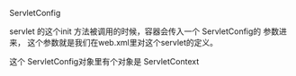 ServletConfig 

servlet 的这个init 方法被调用的时候，容器会传入一个 ServletConfig的 参数进来，
这个参数就是我们在web.xml里对这个servlet的定义。

这个  ServletConfig对象里有个对象是  ServletContext 
